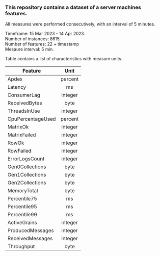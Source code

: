 ### This repository contains a dataset of a server machines features.
All measures were performed consecutively, with an interval of 5 minutes.

Timeframe: 15 Mar 2023 - 14 Apr 2023. <br />
Number of instances: 8615. <br />
Number of features: 22 + timestamp <br />
Mesaure interval: 5 min. <br />

Table contains a list of characteristics with measure units.

| Feature       | Unit          |
| ------------- |:-------------:|
| Apdex         | percent       |
| Latency       | ms            |
| ConsumerLag   | integer       |
| ReceivedBytes   | byte       |
| ThreadsInUse   | integer       |
| CpuPercentageUsed   | percent       |
| MatrixOk   | integer       |
| MatrixFailed   | integer       |
| RowOk   | integer       |
| RowFailed   | integer       |
| ErrorLogsCount   | integer       |
| Gen0Collections   | byte       |
| Gen1Collections   | byte       |
| Gen2Collections   | byte       |
| MemoryTotal   | byte       |
| Percentile75   | ms       |
| Percentile95   | ms       |
| Percentile99   | ms       |
| ActiveGrains   | integer       |
| ProducedMessages   | integer       |
| ReceivedMessages   | integer       |
| Throughput   | byte       |
